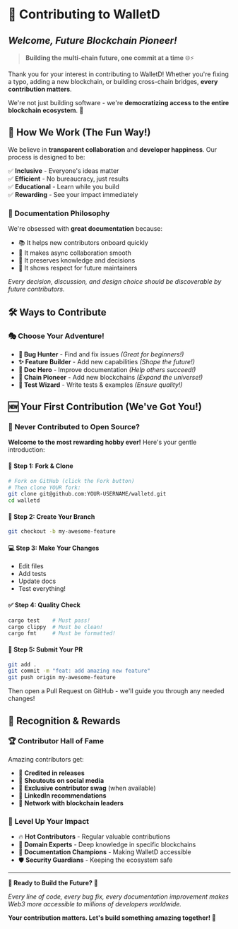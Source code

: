 # 🚀 Contributing to WalletD

## *Welcome, Future Blockchain Pioneer!* 

> **Building the multi-chain future, one commit at a time** 🌐⚡

Thank you for your interest in contributing to WalletD! Whether you're fixing a typo, adding a new blockchain, or building cross-chain bridges, **every contribution matters**. 

We're not just building software - we're **democratizing access to the entire blockchain ecosystem**. 🎯

## 🎯 How We Work (The Fun Way!)

We believe in **transparent collaboration** and **developer happiness**. Our process is designed to be:

✅ **Inclusive** - Everyone's ideas matter  
✅ **Efficient** - No bureaucracy, just results  
✅ **Educational** - Learn while you build  
✅ **Rewarding** - See your impact immediately  

### 📝 Documentation Philosophy

We're obsessed with **great documentation** because:
- 📚 It helps new contributors onboard quickly
- 🤝 It makes async collaboration smooth
- 🧠 It preserves knowledge and decisions
- 🎯 It shows respect for future maintainers

*Every decision, discussion, and design choice should be discoverable by future contributors.*

## 🛠️ Ways to Contribute

### 🎭 Choose Your Adventure!

- **🐛 Bug Hunter** - Find and fix issues *(Great for beginners!)*
- **✨ Feature Builder** - Add new capabilities *(Shape the future!)*  
- **📖 Doc Hero** - Improve documentation *(Help others succeed!)*
- **🔗 Chain Pioneer** - Add new blockchains *(Expand the universe!)*
- **🧪 Test Wizard** - Write tests & examples *(Ensure quality!)*

## 🆕 Your First Contribution (We've Got You!)

### 🎉 **Never Contributed to Open Source?**

**Welcome to the most rewarding hobby ever!** Here's your gentle introduction:

#### **🍴 Step 1: Fork & Clone**
```bash
# Fork on GitHub (click the Fork button)
# Then clone YOUR fork:
git clone git@github.com:YOUR-USERNAME/walletd.git
cd walletd
```

#### **🌿 Step 2: Create Your Branch**
```bash
git checkout -b my-awesome-feature
```

#### **💻 Step 3: Make Your Changes**
- Edit files
- Add tests  
- Update docs
- Test everything!

#### **✅ Step 4: Quality Check**
```bash
cargo test    # Must pass!
cargo clippy  # Must be clean!
cargo fmt     # Must be formatted!
```

#### **🚀 Step 5: Submit Your PR**
```bash
git add .
git commit -m "feat: add amazing new feature"
git push origin my-awesome-feature
```

Then open a Pull Request on GitHub - we'll guide you through any needed changes!

## 🎊 Recognition & Rewards

### 🏆 **Contributor Hall of Fame**

Amazing contributors get:
- 🌟 **Credited in releases** 
- 📣 **Shoutouts on social media**
- 🎁 **Exclusive contributor swag** (when available)
- 💼 **LinkedIn recommendations** 
- 🤝 **Network with blockchain leaders**

### 🚀 **Level Up Your Impact**

- 🔥 **Hot Contributors** - Regular valuable contributions
- 🧠 **Domain Experts** - Deep knowledge in specific blockchains  
- 📖 **Documentation Champions** - Making WalletD accessible
- 🛡️ **Security Guardians** - Keeping the ecosystem safe

---

**🌟 Ready to Build the Future? 🌟**

*Every line of code, every bug fix, every documentation improvement makes Web3 more accessible to millions of developers worldwide.*

**Your contribution matters. Let's build something amazing together! 🚀**